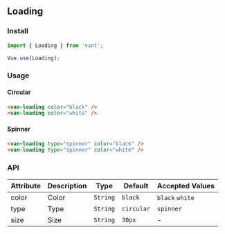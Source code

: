 ## Loading

### Install
``` javascript
import { Loading } from 'vant';

Vue.use(Loading);
```

### Usage

#### Circular

```html
<van-loading color="black" />
<van-loading color="white" />
```

#### Spinner

```html
<van-loading type="spinner" color="black" />
<van-loading type="spinner" color="white" />
```

### API

| Attribute | Description | Type | Default | Accepted Values |
|-----------|-----------|-----------|-------------|-------------|
| color | Color | `String` | `black` | `black` `white` |
| type | Type | `String` | `circular` | `spinner` |
| size | Size | `String` | `30px` | - |
